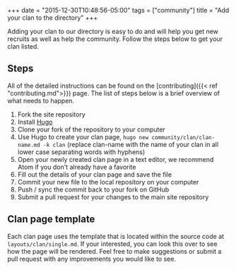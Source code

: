 +++
date = "2015-12-30T10:48:56-05:00"
tags = ["community"]
title = "Add your clan to the directory"
+++

Adding your clan to our directory is easy to do and will help you get new recruits as well as help the community. Follow the steps below to get your clan listed.

## Steps

All of the detailed instructions can be found on the [contributing]({{< ref "contributing.md">}}) page. The list of steps below is a brief overview of what needs to happen.

1. Fork the site repository
1. Install [Hugo](http://gohugo.io/overview/installing/)
1. Clone your fork of the repository to your computer
1. Use Hugo to create your clan page, `hugo new community/clan/clan-name.md -k clan` (replace clan-name with the name of your clan in all lower case separating words with hyphens)
1. Open your newly created clan page in a text editor, we recommend Atom if you don't already have a favorite
1. Fill out the details of your clan page and save the file
1. Commit your new file to the local repository on your computer
1. Push / sync the commit back to your fork on GitHub
1. Submit a pull request for your changes to the main site repository

## Clan page template

Each clan page uses the template that is located within the source code at `layouts/clan/single.md`. If your interested, you can look this over to see how the page will be rendered. Feel free to make suggestions or submit a pull request with any improvements you would like to see.
